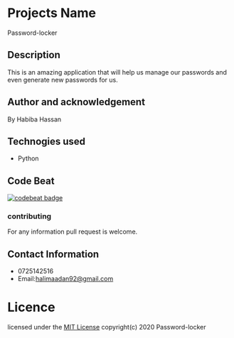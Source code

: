 # Projects  Name
 Password-locker
## Description
   This is an amazing application that will help us manage our passwords and even generate new passwords for us.
## Author and acknowledgement
 By Habiba Hassan
## Technogies used
 * Python
## Code Beat
[![codebeat badge](https://codebeat.co/badges/1272bd64-9ab6-48ce-9315-ab41a51a92bc)](https://codebeat.co/projects/github-com-habibahassan-password-locker-master)
### contributing
 For any information pull request is welcome.
## Contact Information
  * 0725142516
  *  Email:halimaadan92@gmail.com
#  Licence
 licensed under the [MIT License](license)
 copyright(c) 2020 Password-locker